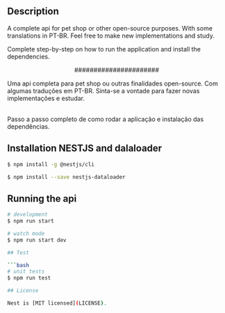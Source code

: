 ## Description

A complete api for pet shop or other open-source purposes. With some translations in PT-BR. Feel free to make new implementations and study.

Complete step-by-step on how to run the application and install the dependencies.
<p align="center">######################</p>
Uma api completa para pet shop ou outras finalidades open-source. Com algumas traduções em PT-BR. Sinta-se a vontade para fazer novas implementações e estudar.

<br>Passo a passo completo de como rodar a aplicação e instalação das dependências.

## Installation NESTJS and dalaloader

```bash
$ npm install -g @nestjs/cli

$ npm install --save nestjs-dataloader
```

## Running the api

```bash
# development
$ npm run start

# watch mode
$ npm run start dev

## Test

```bash
# unit tests
$ npm run test

## License

Nest is [MIT licensed](LICENSE).
